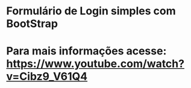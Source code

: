 # Formulário de Login simples com BootStrap 
# Para mais informações acesse: https://www.youtube.com/watch?v=Cibz9_V61Q4 
